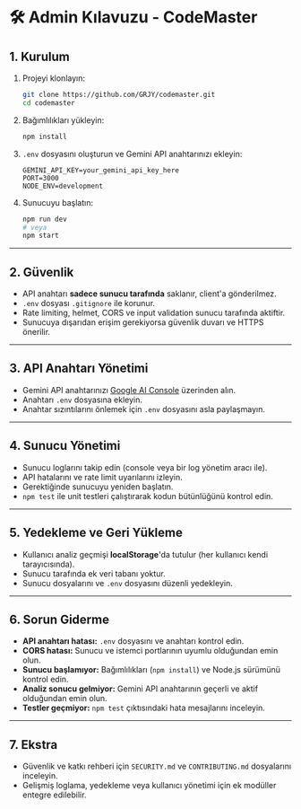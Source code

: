 # 🛠️ Admin Kılavuzu - CodeMaster

## 1. Kurulum
1. Projeyi klonlayın:
   ```bash
   git clone https://github.com/GRJY/codemaster.git
   cd codemaster
   ```
2. Bağımlılıkları yükleyin:
   ```bash
   npm install
   ```
3. `.env` dosyasını oluşturun ve Gemini API anahtarınızı ekleyin:
   ```env
   GEMINI_API_KEY=your_gemini_api_key_here
   PORT=3000
   NODE_ENV=development
   ```
4. Sunucuyu başlatın:
   ```bash
   npm run dev
   # veya
   npm start
   ```

---

## 2. Güvenlik
- API anahtarı **sadece sunucu tarafında** saklanır, client'a gönderilmez.
- `.env` dosyası `.gitignore` ile korunur.
- Rate limiting, helmet, CORS ve input validation sunucu tarafında aktiftir.
- Sunucuya dışarıdan erişim gerekiyorsa güvenlik duvarı ve HTTPS önerilir.

---

## 3. API Anahtarı Yönetimi
- Gemini API anahtarınızı [Google AI Console](https://ai.google.dev/) üzerinden alın.
- Anahtarı `.env` dosyasına ekleyin.
- Anahtar sızıntılarını önlemek için `.env` dosyasını asla paylaşmayın.

---

## 4. Sunucu Yönetimi
- Sunucu loglarını takip edin (console veya bir log yönetim aracı ile).
- API hatalarını ve rate limit uyarılarını izleyin.
- Gerektiğinde sunucuyu yeniden başlatın.
- `npm test` ile unit testleri çalıştırarak kodun bütünlüğünü kontrol edin.

---

## 5. Yedekleme ve Geri Yükleme
- Kullanıcı analiz geçmişi **localStorage**'da tutulur (her kullanıcı kendi tarayıcısında).
- Sunucu tarafında ek veri tabanı yoktur.
- Sunucu dosyalarını ve `.env` dosyasını düzenli yedekleyin.

---

## 6. Sorun Giderme
- **API anahtarı hatası:** `.env` dosyasını ve anahtarı kontrol edin.
- **CORS hatası:** Sunucu ve istemci portlarının uyumlu olduğundan emin olun.
- **Sunucu başlamıyor:** Bağımlılıkları (`npm install`) ve Node.js sürümünü kontrol edin.
- **Analiz sonucu gelmiyor:** Gemini API anahtarının geçerli ve aktif olduğundan emin olun.
- **Testler geçmiyor:** `npm test` çıktısındaki hata mesajlarını inceleyin.

---

## 7. Ekstra
- Güvenlik ve katkı rehberi için `SECURITY.md` ve `CONTRIBUTING.md` dosyalarını inceleyin.
- Gelişmiş loglama, yedekleme veya kullanıcı yönetimi için ek modüller entegre edilebilir.
